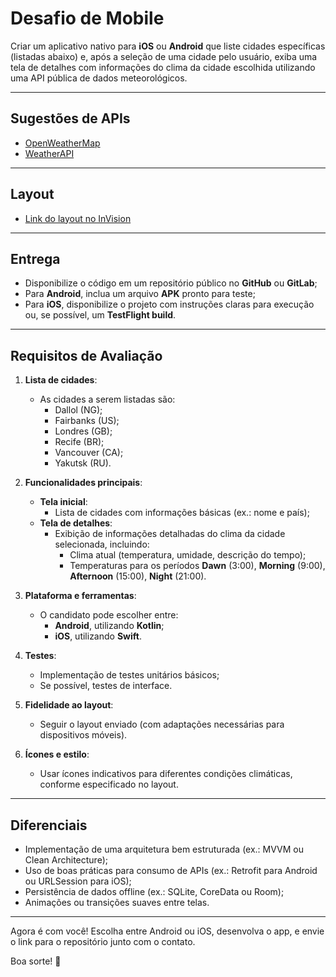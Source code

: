 # **Desafio de Mobile**

Criar um aplicativo nativo para **iOS** ou **Android** que liste cidades específicas (listadas abaixo) e, após a seleção de uma cidade pelo usuário, exiba uma tela de detalhes com informações do clima da cidade escolhida utilizando uma API pública de dados meteorológicos.

---

## **Sugestões de APIs**

- [OpenWeatherMap](https://www.openweathermap.org/current)  
- [WeatherAPI](https://www.weatherapi.com)

---

## **Layout**

- [Link do layout no InVision](https://explosion.invisionapp.com/public/share/SX19J12TJR#screens/476656918)

---

## **Entrega**

- Disponibilize o código em um repositório público no **GitHub** ou **GitLab**;  
- Para **Android**, inclua um arquivo **APK** pronto para teste;  
- Para **iOS**, disponibilize o projeto com instruções claras para execução ou, se possível, um **TestFlight build**.

---

## **Requisitos de Avaliação**

1. **Lista de cidades**:
    - As cidades a serem listadas são:
        - Dallol (NG);
        - Fairbanks (US);
        - Londres (GB);
        - Recife (BR);
        - Vancouver (CA);
        - Yakutsk (RU).

2. **Funcionalidades principais**:
    - **Tela inicial**:
        - Lista de cidades com informações básicas (ex.: nome e país);
    - **Tela de detalhes**:
        - Exibição de informações detalhadas do clima da cidade selecionada, incluindo:
            - Clima atual (temperatura, umidade, descrição do tempo);
            - Temperaturas para os períodos **Dawn** (3:00), **Morning** (9:00), **Afternoon** (15:00), **Night** (21:00).

3. **Plataforma e ferramentas**:
    - O candidato pode escolher entre:
        - **Android**, utilizando **Kotlin**;
        - **iOS**, utilizando **Swift**.

4. **Testes**:
    - Implementação de testes unitários básicos;
    - Se possível, testes de interface.

5. **Fidelidade ao layout**:
    - Seguir o layout enviado (com adaptações necessárias para dispositivos móveis).

6. **Ícones e estilo**:
    - Usar ícones indicativos para diferentes condições climáticas, conforme especificado no layout.

---

## **Diferenciais**

- Implementação de uma arquitetura bem estruturada (ex.: MVVM ou Clean Architecture);  
- Uso de boas práticas para consumo de APIs (ex.: Retrofit para Android ou URLSession para iOS);  
- Persistência de dados offline (ex.: SQLite, CoreData ou Room);  
- Animações ou transições suaves entre telas.

---

Agora é com você! Escolha entre Android ou iOS, desenvolva o app, e envie o link para o repositório junto com o contato.

Boa sorte! 🚀

